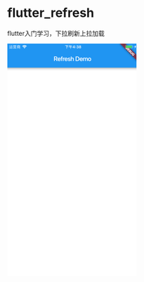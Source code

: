# flutter_refresh
flutter入门学习，下拉刷新上拉加载

![gif](https://github.com/HuiYouHua/flutter_refresh/blob/master/hh_flutter_refresh/refresh.gif)


